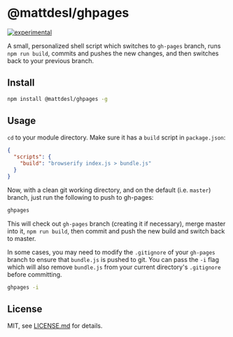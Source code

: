 # @mattdesl/ghpages

[![experimental](http://badges.github.io/stability-badges/dist/experimental.svg)](http://github.com/badges/stability-badges)

A small, personalized shell script which switches to `gh-pages` branch, runs `npm run build`, commits and pushes the new changes, and then switches back to your previous branch.

## Install

```sh
npm install @mattdesl/ghpages -g
```

## Usage

`cd` to your module directory. Make sure it has a `build` script in `package.json`:

```json
{
  "scripts": {
    "build": "browserify index.js > bundle.js"
  }
}
```

Now, with a clean git working directory, and on the default (i.e. `master`) branch, just run the following to push to gh-pages:

```sh
ghpages
```

This will check out `gh-pages` branch (creating it if necessary), merge master into it, `npm run build`, then commit and push the new build and switch back to master.

In some cases, you may need to modify the `.gitignore` of your `gh-pages` branch to ensure that `bundle.js` is pushed to git. You can pass the `-i` flag which will also remove `bundle.js` from your current directory's `.gitignore` before committing.

```sh
ghpages -i
```

## License

MIT, see [LICENSE.md](http://github.com/mattdesl/ghpages/blob/master/LICENSE.md) for details.
